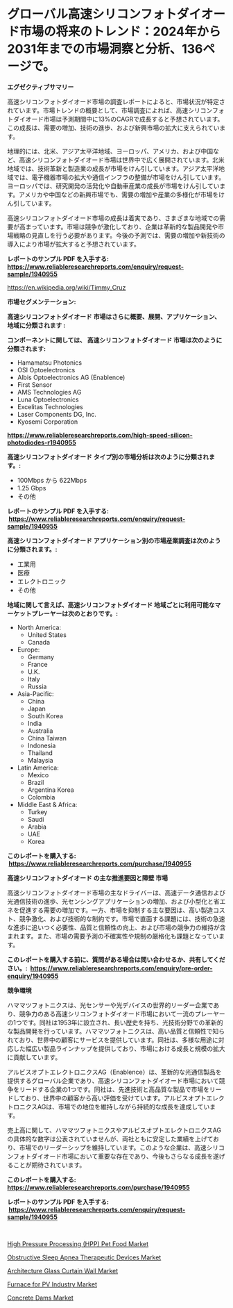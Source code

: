 <p><h1>グローバル高速シリコンフォトダイオード市場の将来のトレンド：2024年から2031年までの市場洞察と分析、136ページで。</h1></p><p><strong>エグゼクティブサマリー</strong></p>
<p><p>高速シリコンフォトダイオード市場の調査レポートによると、市場状況が特定されています。市場トレンドの概要として、市場調査によれば、高速シリコンフォトダイオード市場は予測期間中に13%のCAGRで成長すると予想されています。この成長は、需要の増加、技術の進歩、および新興市場の拡大に支えられています。</p><p>地理的には、北米、アジア太平洋地域、ヨーロッパ、アメリカ、および中国など、高速シリコンフォトダイオード市場は世界中で広く展開されています。北米地域では、技術革新と製造業の成長が市場をけん引しています。アジア太平洋地域では、電子機器市場の拡大や通信インフラの整備が市場をけん引しています。ヨーロッパでは、研究開発の活発化や自動車産業の成長が市場をけん引しています。アメリカや中国などの新興市場でも、需要の増加や産業の多様化が市場をけん引しています。</p><p>高速シリコンフォトダイオード市場の成長は着実であり、さまざまな地域での需要が高まっています。市場は競争が激化しており、企業は革新的な製品開発や市場戦略の見直しを行う必要があります。今後の予測では、需要の増加や新技術の導入により市場が拡大すると予想されています。</p></p>
<p><strong>レポートのサンプル PDF を入手する: <a href="https://www.reliableresearchreports.com/enquiry/request-sample/1940955">https://www.reliableresearchreports.com/enquiry/request-sample/1940955</a></strong></p>
<p><a href="https://en.wikipedia.org/wiki/Timmy_Cruz">https://en.wikipedia.org/wiki/Timmy_Cruz</a></p>
<p><strong>市場セグメンテーション:</strong></p>
<p><strong> 高速シリコンフォトダイオード 市場はさらに概要、展開、アプリケーション、地域に分類されます :</strong></p>
<p><strong>コンポーネントに関しては、 高速シリコンフォトダイオード 市場は次のように分類されます: &nbsp;</strong></p>
<p><ul><li>Hamamatsu Photonics</li><li>OSI Optoelectronics</li><li>Albis Optoelectronics AG (Enablence)</li><li>First Sensor</li><li>AMS Technologies AG</li><li>Luna Optoelectronics</li><li>Excelitas Technologies</li><li>Laser Components DG, Inc.</li><li>Kyosemi Corporation</li></ul></p>
<p><strong><a href="https://www.reliableresearchreports.com/high-speed-silicon-photodiodes-r1940955">https://www.reliableresearchreports.com/high-speed-silicon-photodiodes-r1940955</a></strong></p>
<p><strong> 高速シリコンフォトダイオード タイプ別の市場分析は次のように分類されます。:</strong></p>
<p><ul><li>100Mbps から 622Mbps</li><li>1.25 Gbps</li><li>その他</li></ul></p>
<p><strong>レポートのサンプル PDF を入手する: &nbsp;<a href="https://www.reliableresearchreports.com/enquiry/request-sample/1940955">https://www.reliableresearchreports.com/enquiry/request-sample/1940955</a></strong></p>
<p><strong> 高速シリコンフォトダイオード アプリケーション別の市場産業調査は次のように分類されます。:</strong></p>
<p><ul><li>工業用</li><li>医療</li><li>エレクトロニック</li><li>その他</li></ul></p>
<p><strong>地域に関して言えば、高速シリコンフォトダイオード 地域ごとに利用可能なマーケットプレーヤーは次のとおりです。:</strong></p>
<p><ul>
    <li>
        North America:
        <ul>
            <li>United States</li>
            <li>Canada</li>
        </ul>
    </li>
    <li>
        Europe:
        <ul>
            <li>Germany</li>
            <li>France</li>
            <li>U.K.</li>
            <li>Italy</li>
            <li>Russia</li>
        </ul>
    </li>
    <li>
        Asia-Pacific:
        <ul>
            <li>China</li>
            <li>Japan</li>
            <li>South Korea</li>
            <li>India</li>
            <li>Australia</li>
            <li>China Taiwan</li>
            <li>Indonesia</li>
            <li>Thailand</li>
            <li>Malaysia</li>
        </ul>
    </li>
    <li>
        Latin America:
        <ul>
            <li>Mexico</li>
            <li>Brazil</li>
            <li>Argentina Korea</li>
            <li>Colombia</li>
        </ul>
    </li>
    <li>
        Middle East & Africa:
        <ul>
            <li>Turkey</li>
            <li>Saudi</li>
            <li>Arabia</li>
            <li>UAE</li>
            <li>Korea</li>
        </ul>
    </li>
    </ul></p>
<p><strong>このレポートを購入する: &nbsp;<a href="https://www.reliableresearchreports.com/purchase/1940955">https://www.reliableresearchreports.com/purchase/1940955</a></strong></p>
<p><strong>高速シリコンフォトダイオード の主な推進要因と障壁 市場</strong></p>
<p><p>高速シリコンフォトダイオード市場の主なドライバーは、高速データ通信および光通信技術の進歩、光センシングアプリケーションの増加、および小型化と省エネを促進する需要の増加です。一方、市場を抑制する主な要因は、高い製造コスト、競争激化、および技術的な制約です。市場で直面する課題には、技術の急速な進歩に追いつく必要性、品質と信頼性の向上、および市場の競争力の維持が含まれます。また、市場の需要予測の不確実性や規制の厳格化も課題となっています。</p></p>
<p><strong>このレポートを購入する前に、質問がある場合は問い合わせるか、共有してください。:&nbsp; <a href="https://www.reliableresearchreports.com/enquiry/pre-order-enquiry/1940955">https://www.reliableresearchreports.com/enquiry/pre-order-enquiry/1940955</a></strong></p>
<p><strong>競争環境</strong></p>
<p><p>ハママツフォトニクスは、光センサーや光デバイスの世界的リーダー企業であり、競争力のある高速シリコンフォトダイオード市場において一流のプレーヤーの1つです。同社は1953年に設立され、長い歴史を持ち、光技術分野での革新的な製品開発を行っています。ハママツフォトニクスは、高い品質と信頼性で知られており、世界中の顧客にサービスを提供しています。同社は、多様な用途に対応した幅広い製品ラインナップを提供しており、市場における成長と規模の拡大に貢献しています。</p><p>アルビスオプトエレクトロニクスAG（Enablence）は、革新的な光通信製品を提供するグローバル企業であり、高速シリコンフォトダイオード市場において競争をリードする企業の1つです。同社は、先進技術と高品質な製品で市場をリードしており、世界中の顧客から高い評価を受けています。アルビスオプトエレクトロニクスAGは、市場での地位を維持しながら持続的な成長を達成しています。</p><p>売上高に関して、ハママツフォトニクスやアルビスオプトエレクトロニクスAGの具体的な数字は公表されていませんが、両社ともに安定した業績を上げており、市場でのリーダーシップを維持しています。このような企業は、高速シリコンフォトダイオード市場において重要な存在であり、今後もさらなる成長を遂げることが期待されています。</p></p>
<p><strong>このレポートを購入する: &nbsp; <a href="https://www.reliableresearchreports.com/purchase/1940955">https://www.reliableresearchreports.com/purchase/1940955</a></strong></p>
<p><strong>レポートのサンプル PDF を入手する: &nbsp;<a href="https://www.reliableresearchreports.com/enquiry/request-sample/1940955">https://www.reliableresearchreports.com/enquiry/request-sample/1940955</a></strong><strong></strong></p>
<p>&nbsp;</p>
<p><p><a href="https://medium.com/@colin.burgess8756/future-trends-in-global-high-pressure-processing-hpp-pet-food-market-market-insights-and-50f091bbe5b4">High Pressure Processing (HPP) Pet Food Market</a></p><p><a href="https://github.com/HettieStehr/Market-Research-Report-List-1/blob/main/obstructive-sleep-apnea-therapeutic-devices-market.md">Obstructive Sleep Apnea Therapeutic Devices Market</a></p><p><a href="https://github.com/alanPerkins1921/Market-Research-Report-List-1/blob/main/architecture-glass-curtain-wall-market.md">Architecture Glass Curtain Wall Market</a></p><p><a href="https://medium.com/@max.sanderson5645/global-furnace-for-pv-industry-market-focus-on-product-type-reduction-furnace-single-crystal-dbba1fc31959">Furnace for PV Industry Market</a></p><p><a href="https://issuu.com/reportprime-2/docs/concrete-dams-market-size-2030.pptx">Concrete Dams Market</a></p></p>